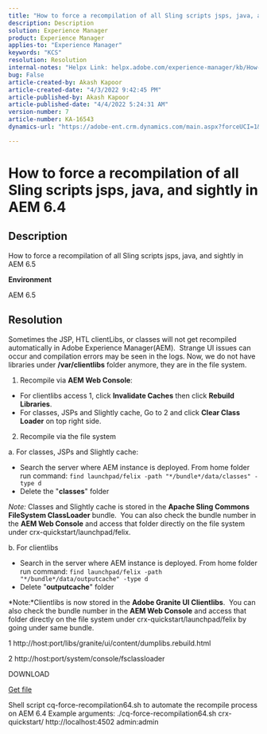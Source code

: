 ```yaml
---
title: "How to force a recompilation of all Sling scripts jsps, java, and sightly in AEM 6.4"
description: Description
solution: Experience Manager
product: Experience Manager
applies-to: "Experience Manager"
keywords: "KCS"
resolution: Resolution
internal-notes: "Helpx Link: helpx.adobe.com/experience-manager/kb/How-to-force-a-recompilation-of-all-Sling-scripts-jsps-java-sightly-on-AEM-6-4.html"
bug: False
article-created-by: Akash Kapoor
article-created-date: "4/3/2022 9:42:45 PM"
article-published-by: Akash Kapoor
article-published-date: "4/4/2022 5:24:31 AM"
version-number: 7
article-number: KA-16543
dynamics-url: "https://adobe-ent.crm.dynamics.com/main.aspx?forceUCI=1&pagetype=entityrecord&etn=knowledgearticle&id=b74248fe-96b3-ec11-983f-000d3a5d09d6"

---
```

# How to force a recompilation of all Sling scripts jsps, java, and sightly in AEM 6.4

## Description


How to force a recompilation of all Sling scripts jsps, java, and sightly in AEM 6.5

<b>Environment</b>

AEM 6.5


## Resolution


Sometimes the JSP, HTL clientLibs, or classes will not get recompiled automatically in Adobe Experience Manager(AEM).  Strange UI issues can occur and compilation errors may be seen in the logs. Now, we do not have libraries under <b>/var/clientlibs</b> folder anymore, they are in the file system.

1. Recompile via <b>AEM Web Console</b>:

- For clientlibs access 1, click <b>Invalidate Caches</b> then click <b>Rebuild Libraries</b>.
- For classes, JSPs and Slightly cache, Go to 2 and click <b>Clear Class Loader</b> on top right side.


2. Recompile via the file system

a. For classes, JSPs and Slightly cache:

- Search the server where AEM instance is deployed. From home folder run command: `find launchpad/felix -path "*/bundle*/data/classes" -type d`
- Delete the "<b>classes</b>" folder


*Note:* Classes and Slightly cache is stored in the <b>Apache Sling Commons FileSystem ClassLoader</b> bundle.  You can also check the bundle number in the <b>AEM Web Console</b> and access that folder directly on the file system under crx-quickstart/launchpad/felix.



b. For clientlibs

- Search in the server where AEM instance is deployed. From home folder run command: `find launchpad/felix -path "*/bundle*/data/outputcache" -type d `
- Delete "<b>outputcache</b>" folder


*Note:*Clientlibs is now stored in the <b>Adobe Granite UI Clientlibs</b>.  You can also check the bundle number in the <b>AEM Web Console</b> and access that folder directly on the file system under crx-quickstart/launchpad/felix by going under same bundle.



1 http://host:port/libs/granite/ui/content/dumplibs.rebuild.html

2 http://host:port/system/console/fsclassloader





DOWNLOAD

[Get file](https://helpx.adobe.com/content/dam/help/en/experience-manager/kb/How-to-force-a-recompilation-of-all-Sling-scripts-jsps-java-sightly-on-AEM-6-4/_jcr_content/main-pars/download_section/download-1/cq-force-recompilation64.zip "cq-force-recompilation64.zip")

Shell script cq-force-recompilation64.sh to automate the recompile process on AEM 6.4 Example arguments: ./cq-force-recompilation64.sh crx-quickstart/ http://localhost:4502 admin:admin
